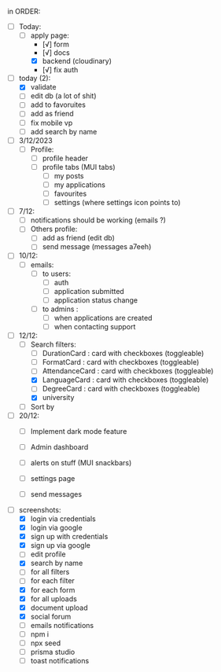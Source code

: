 
in ORDER: 
- [ ] Today:
  - [ ] apply page: 
    - [√] form 
    - [√] docs 
    - [x] backend (cloudinary)
    - [√] fix auth 

- [ ] today (2):
  - [x] validate 
  - [ ] edit db (a lot of shit)
  - [ ] add to favoruites 
  - [ ] add as friend 
  - [ ] fix mobile vp
  - [ ] add search by name

- [ ] 3/12/2023
  - [ ] Profile:
    - [ ] profile header 
    - [ ] profile tabs (MUI tabs)
      - [ ] my posts
      - [ ] my applications
      - [ ] favourites
      - [ ] settings (where settings icon points to)

- [ ] 7/12:
  - [ ] notifications should be working (emails ?)
  - [ ] Others profile: 
    - [ ] add as friend (edit db)
    - [ ] send message (messages a7eeh)

- [ ] 10/12: 
  - [ ] emails: 
    - [ ] to users: 
      - [ ] auth
      - [ ] application submitted 
      - [ ] application status change 
    - [ ] to admins : 
      - [ ] when applications are created 
      - [ ] when contacting support  

- [ ] 12/12: 
  - [ ] Search filters:
    - [ ] DurationCard : card with checkboxes (toggleable)
    - [ ] FormatCard : card with checkboxes (toggleable)
    - [ ] AttendanceCard : card with checkboxes (toggleable)
    - [x] LanguageCard : card with checkboxes (toggleable)
    - [ ] DegreeCard : card with checkboxes (toggleable)
    - [x] university 
  - [ ] Sort by 

- [ ] 20/12: 
    - [ ] Implement dark mode feature
  - [ ] Admin dashboard
  - [ ] alerts on stuff (MUI snackbars)
  - [ ] settings page 
  - [ ] send messages 




- [ ] screenshots: 
  - [x] login via credentials
  - [x] login via google 
  - [x] sign up with credentials
  - [x] sign up via google 
  - [ ] edit profile 
  - [x] search by name
  - [ ] for all filters
  - [ ] for each filter 
  - [x] for each form
  - [x] for all uploads
  - [x] document upload
  - [x] social forum 
  - [ ] emails notifications 
  - [ ] npm i 
  - [ ] npx seed 
  - [ ] prisma studio 
  - [ ] toast notifications